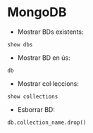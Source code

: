 MongoDB
=======

* Mostrar BDs existents:
<pre><code>show dbs</code></pre>
* Mostrar BD en ús:
<pre><code>db</code></pre>
* Mostrar col·leccions:
<pre><code>show collections</code></pre>
* Esborrar BD:
<pre><code>db.collection_name.drop()</code></pre>
